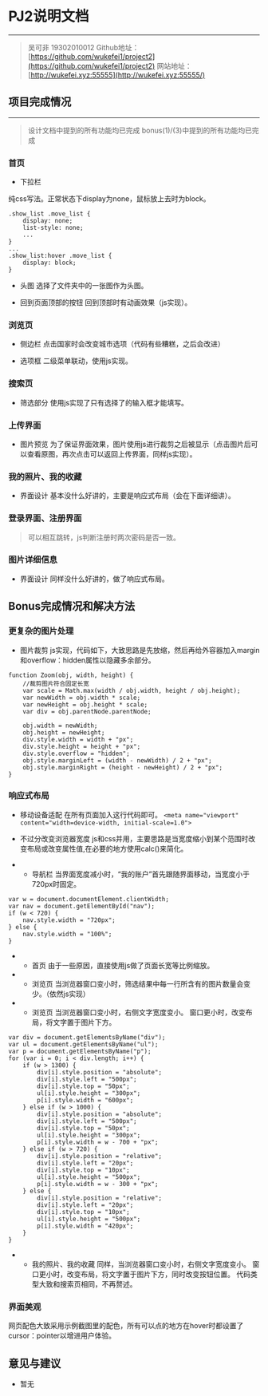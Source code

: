 # PJ2说明文档

----------
>   吴可非 19302010012
>   Github地址：[https://github.com/wukefei1/project2](https://github.com/wukefei1/project2)
>   网站地址：[http://wukefei.xyz:55555](http://wukefei.xyz:55555/)

## 项目完成情况
----------
>   设计文档中提到的所有功能均已完成
>   bonus(1)/(3)中提到的所有功能均已完成

### 首页

* 下拉栏

纯css写法。正常状态下display为none，鼠标放上去时为block。

```
.show_list .move_list {
    display: none;
    list-style: none;
    ...
}
...
.show_list:hover .move_list {
    display: block;
}
```

* 头图
选择了文件夹中的一张图作为头图。

* 回到页面顶部的按钮
回到顶部时有动画效果（js实现）。

### 浏览页
* 侧边栏
点击国家时会改变城市选项（代码有些糟糕，之后会改进）

* 选项框
二级菜单联动，使用js实现。

### 搜索页
* 筛选部分
使用js实现了只有选择了的输入框才能填写。

### 上传界面
* 图片预览
为了保证界面效果，图片使用js进行裁剪之后被显示（点击图片后可以查看原图，再次点击可以返回上传界面，同样js实现）。

### 我的照片、我的收藏
* 界面设计
基本没什么好讲的，主要是响应式布局（会在下面详细讲）。

### 登录界面、注册界面
>可以相互跳转，js判断注册时两次密码是否一致。

### 图片详细信息
* 界面设计
同样没什么好讲的，做了响应式布局。





## Bonus完成情况和解决方法

### 更复杂的图片处理
* 图片裁剪
js实现，代码如下，大致思路是先放缩，然后再给外容器加入margin和overflow：hidden属性以隐藏多余部分。

```
function Zoom(obj, width, height) {
    //裁剪图片符合固定长宽
    var scale = Math.max(width / obj.width, height / obj.height);
    var newWidth = obj.width * scale;
    var newHeight = obj.height * scale;
    var div = obj.parentNode.parentNode;

    obj.width = newWidth;
    obj.height = newHeight;
    div.style.width = width + "px";
    div.style.height = height + "px";
    div.style.overflow = "hidden";
    obj.style.marginLeft = (width - newWidth) / 2 + "px";
    obj.style.marginRight = (height - newHeight) / 2 + "px";
}
```

### 响应式布局
* 移动设备适配
在所有页面加入这行代码即可。
`<meta name="viewport" content="width=device-width, initial-scale=1.0">`

* 不过分改变浏览器宽度
js和css并用，主要思路是当宽度缩小到某个范围时改变布局或改变属性值,在必要的地方使用calc()来简化。

* * 导航栏
当界面宽度减小时，“我的账户”首先跟随界面移动，当宽度小于720px时固定。
```
var w = document.documentElement.clientWidth;
var nav = document.getElementById("nav");
if (w < 720) {
    nav.style.width = "720px";
} else {
    nav.style.width = "100%";
}
```

* * 首页
由于一些原因，直接使用js做了页面长宽等比例缩放。

* * 浏览页
当浏览器窗口变小时，筛选结果中每一行所含有的图片数量会变少。（依然js实现）

* * 浏览页
当浏览器窗口变小时，右侧文字宽度变小。
窗口更小时，改变布局，将文字置于图片下方。
```
var div = document.getElementsByName("div");
var ul = document.getElementsByName("ul");
var p = document.getElementsByName("p");
for (var i = 0; i < div.length; i++) {
    if (w > 1300) {
        div[i].style.position = "absolute";
        div[i].style.left = "500px";
        div[i].style.top = "50px";
        ul[i].style.height = "300px";
        p[i].style.width = "600px";
    } else if (w > 1000) {
        div[i].style.position = "absolute";
        div[i].style.left = "500px";
        div[i].style.top = "50px";
        ul[i].style.height = "300px";
        p[i].style.width = w - 700 + "px";
    } else if (w > 720) {
        div[i].style.position = "relative";
        div[i].style.left = "20px";
        div[i].style.top = "10px";
        ul[i].style.height = "500px";
        p[i].style.width = w - 300 + "px";
    } else {
        div[i].style.position = "relative";
        div[i].style.left = "20px";
        div[i].style.top = "10px";
        ul[i].style.height = "500px";
        p[i].style.width = "420px";
    }
}
```

* * 我的照片、我的收藏
同样，当浏览器窗口变小时，右侧文字宽度变小。
窗口更小时，改变布局，将文字置于图片下方，同时改变按钮位置。
代码类型大致和搜索页相同，不再赘述。

### 界面美观
网页配色大致采用示例截图里的配色，所有可以点的地方在hover时都设置了cursor：pointer以增进用户体验。

## 意见与建议
* 暂无

